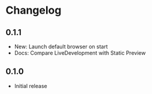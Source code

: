 # Changelog

## 0.1.1
* New: Launch default browser on start
* Docs: Compare LiveDevelopment with Static Preview

## 0.1.0
* Initial release
